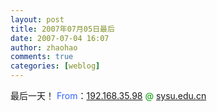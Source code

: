 ```yaml
---
layout: post
title: 2007年07月05日最后
date: 2007-07-04 16:07
author: zhaohao
comments: true
categories: [weblog]
---
```

<div id="msgcns!A2B21BA57C861B3E!339" class="bvMsg">最后一天！
<span style="color: #3366ff;">From</span>：<span style="color: #009900;"><a href="http://192.168.35.98">192.168.35.98</a> @ <a href="http://sysu.edu.cn">sysu.edu.cn</a></span></div>
